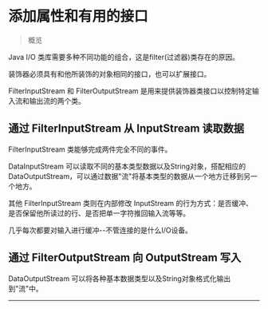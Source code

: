 #   添加属性和有用的接口

>   概览

Java I/O 类库需要多种不同功能的组合，这是filter(过滤器)类存在的原因。

装饰器必须具有和他所装饰的对象相同的接口，也可以扩展接口。

FilterInputStream 和 FilterOutputStream 是用来提供装饰器类接口以控制特定输入流和输出流的两个类。

##  通过 FilterInputStream 从 InputStream 读取数据

FilterInputStream 类能够完成两件完全不同的事件。

DataInputStream 可以读取不同的基本类型数据以及String对象，搭配相应的 DataOutputStream，可以通过数据"流"将基本类型的数据从一个地方迁移到另一个地方。

其他 FilterInputStream 类则在内部修改 InputStream 的行为方式：是否缓冲、是否保留他所读过的行、是否把单一字符推回输入流等等。

几乎每次都要对输入进行缓冲--不管连接的是什么I/O设备。

##  通过 FilterOutputStream 向 OutputStream 写入

DataOutputStream 可以将各种基本数据类型以及String对象格式化输出到"流"中。

----